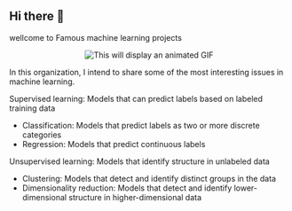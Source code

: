 ## Hi there 👋

wellcome to Famous machine learning projects

<p align="center">
<img src="https://media.giphy.com/media/MKorKFj0Muz4P0CI7D/giphy.gif" alt="This will display an animated GIF" >
</p>

In this organization, I intend to share some of the most interesting issues in machine learning.


Supervised learning: Models that can predict labels based on labeled training data

- Classification: Models that predict labels as two or more discrete categories
- Regression: Models that predict continuous labels

Unsupervised learning: Models that identify structure in unlabeled data

- Clustering: Models that detect and identify distinct groups in the data
- Dimensionality reduction: Models that detect and identify lower-dimensional structure in higher-dimensional data


<!--

**Here are some ideas to get you started:**

🙋‍♀️ A short introduction - what is your organization all about?
🌈 Contribution guidelines - how can the community get involved?
👩‍💻 Useful resources - where can the community find your docs? Is there anything else the community should know?
🍿 Fun facts - what does your team eat for breakfast?
🧙 Remember, you can do mighty things with the power of [Markdown](https://docs.github.com/github/writing-on-github/getting-started-with-writing-and-formatting-on-github/basic-writing-and-formatting-syntax)
-->


